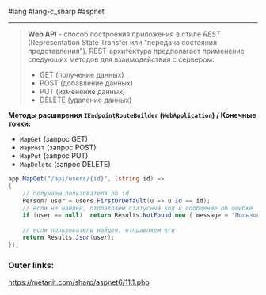 #lang #lang-c_sharp #aspnet

---
> **Web API** - способ построения приложения в стиле *REST* (Representation State Transfer или "передача состояния представления"). 
> REST-архитектура предполагает применение следующих методов для взаимодействия с сервером:
> - GET (получение данных)
> - POST (добавление данных)
> - PUT (изменение данных)
> - DELETE (удаление данных)

**Методы расширения `IEndpointRouteBuilder` (`WebApplication`) / Конечные точки:**
- `MapGet` (запрос GET)
- `MapPost` (запрос POST)  
- `MapPut` (запрос PUT)
- `MapDelete` (запрос DELETE)

```csharp
app.MapGet("/api/users/{id}", (string id) =>
{
    // получаем пользователя по id
    Person? user = users.FirstOrDefault(u => u.Id == id);
    // если не найден, отправляем статусный код и сообщение об ошибке
    if (user == null)  return Results.NotFound(new { message = "Пользователь не найден" });
 
    // если пользователь найден, отправляем его
    return Results.Json(user);
});
```


### Outer links:
https://metanit.com/sharp/aspnet6/11.1.php